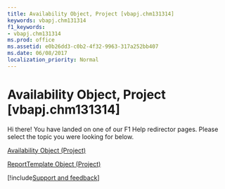 ```yaml
---
title: Availability Object, Project [vbapj.chm131314]
keywords: vbapj.chm131314
f1_keywords:
- vbapj.chm131314
ms.prod: office
ms.assetid: e0b26dd3-c0b2-4f32-9963-317a252bb407
ms.date: 06/08/2017
localization_priority: Normal
---
```



# Availability Object, Project [vbapj.chm131314]

Hi there! You have landed on one of our F1 Help redirector pages. Please select the topic you were looking for below.

[Availability Object (Project)](http://msdn.microsoft.com/library/2b832aed-2b58-f020-2a2c-8756ec7ec1a4%28Office.15%29.aspx)

[ReportTemplate Object (Project)](http://msdn.microsoft.com/library/bea2838c-60b1-f33d-1b3d-a12382bbeca6%28Office.15%29.aspx)

[!include[Support and feedback](~/includes/feedback-boilerplate.md)]